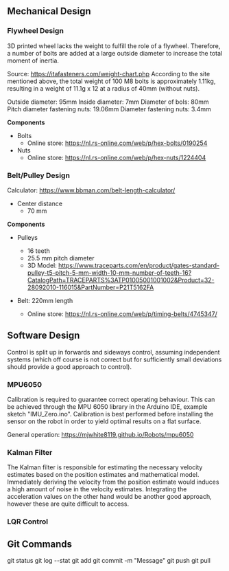 ## Mechanical Design

### Flywheel Design
3D printed wheel lacks the weight to fulfill the role of a flywheel. Therefore, a number of bolts are added at a large outside diameter to increase the total moment of inertia.

Source: https://itafasteners.com/weight-chart.php
According to the site mentioned above, the total weight of 100 M8 bolts is approximately 1.11kg, resulting in a weight of 11.1g x 12 at a radius of 40mm (without nuts).

Outside diameter: 95mm
Inside diameter: 7mm
Diameter of bols: 80mm
Pitch diameter fastening nuts: 19.06mm
Diameter fastening nuts: 3.4mm

**Components**
* Bolts
    * Online store: https://nl.rs-online.com/web/p/hex-bolts/0190254
* Nuts
    * Online store: https://nl.rs-online.com/web/p/hex-nuts/1224404


### Belt/Pulley Design
Calculator: https://www.bbman.com/belt-length-calculator/

* Center distance
    * 70 mm

**Components**
* Pulleys
    * 16 teeth
    * 25.5 mm pitch diameter
    * 3D Model: https://www.traceparts.com/en/product/gates-standard-pulley-t5-pitch-5-mm-width-10-mm-number-of-teeth-16?CatalogPath=TRACEPARTS%3ATP01005001001002&Product=32-28092010-116015&PartNumber=P21T5162FA

* Belt: 220mm length
    * Online store: https://nl.rs-online.com/web/p/timing-belts/4745347/

## Software Design
Control is split up in forwards and sideways control, assuming independent systems (which off course is not correct but for sufficiently small deviations should provide a good approach to control). 

### MPU6050
Calibration is required to guarantee correct operating behaviour. This can be achieved through the MPU 6050 library in the Arduino IDE, example sketch "IMU_Zero.ino". Calibration is best performed before installing the sensor on the robot in order to yield optimal results on a flat surface.

General operation: https://mjwhite8119.github.io/Robots/mpu6050

### Kalman Filter
The Kalman filter is responsible for estimating the necessary velocity estimates based on the position estimates and mathematical model. Immediately deriving the velocity from the position estimate would induces a high amount of noise in the velocity estimates. Integrating the acceleration values on the other hand would be another good approach, however these are quite difficult to access.

### LQR Control

## Git Commands
git status
git log --stat
git add
git commit -m "Message"
git push
git pull

